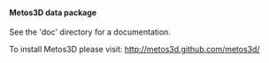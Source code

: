 #### Metos3D data package

See the 'doc' directory for a documentation.

To install Metos3D please visit: http://metos3d.github.com/metos3d/
